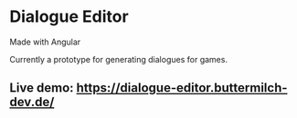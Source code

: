 # Dialogue Editor

Made with Angular

Currently a prototype for generating dialogues for games.

## Live demo: https://dialogue-editor.buttermilch-dev.de/
